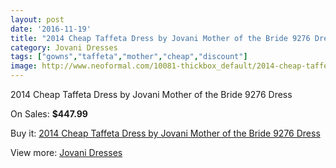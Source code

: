 ```yaml
---
layout: post
date: '2016-11-19'
title: "2014 Cheap Taffeta Dress by Jovani Mother of the Bride 9276 Dress"
category: Jovani Dresses
tags: ["gowns","taffeta","mother","cheap","discount"]
image: http://www.neoformal.com/10081-thickbox_default/2014-cheap-taffeta-dress-by-jovani-mother-of-the-bride-9276-dress.jpg
---
```

2014 Cheap Taffeta Dress by Jovani Mother of the Bride 9276 Dress

On Sales: **$447.99**
<a href="https://www.neoformal.com/en/jovani-dresses-2014/3496-2014-cheap-taffeta-dress-by-jovani-mother-of-the-bride-9276-dress.html"><amp-img layout="responsive" width="600" height="600" src="//www.neoformal.com/10081-thickbox_default/2014-cheap-taffeta-dress-by-jovani-mother-of-the-bride-9276-dress.jpg" alt="2014 Cheap Taffeta Dress by Jovani Mother of the Bride 9276 Dress 0" /></a>
<a href="https://www.neoformal.com/en/jovani-dresses-2014/3496-2014-cheap-taffeta-dress-by-jovani-mother-of-the-bride-9276-dress.html"><amp-img layout="responsive" width="600" height="600" src="//www.neoformal.com/10082-thickbox_default/2014-cheap-taffeta-dress-by-jovani-mother-of-the-bride-9276-dress.jpg" alt="2014 Cheap Taffeta Dress by Jovani Mother of the Bride 9276 Dress 1" /></a>
<a href="https://www.neoformal.com/en/jovani-dresses-2014/3496-2014-cheap-taffeta-dress-by-jovani-mother-of-the-bride-9276-dress.html"><amp-img layout="responsive" width="600" height="600" src="//www.neoformal.com/10083-thickbox_default/2014-cheap-taffeta-dress-by-jovani-mother-of-the-bride-9276-dress.jpg" alt="2014 Cheap Taffeta Dress by Jovani Mother of the Bride 9276 Dress 2" /></a>

Buy it: [2014 Cheap Taffeta Dress by Jovani Mother of the Bride 9276 Dress](https://www.neoformal.com/en/jovani-dresses-2014/3496-2014-cheap-taffeta-dress-by-jovani-mother-of-the-bride-9276-dress.html "2014 Cheap Taffeta Dress by Jovani Mother of the Bride 9276 Dress")

View more: [Jovani Dresses](https://www.neoformal.com/en/48-jovani-dresses-2014 "Jovani Dresses")